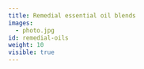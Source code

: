 ```yaml
---
title: Remedial essential oil blends
images:
  - photo.jpg
id: remedial-oils
weight: 10
visible: true
---
```


